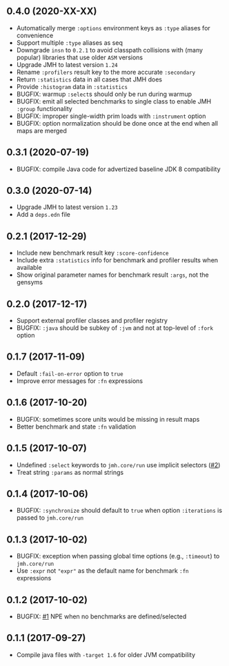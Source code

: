 ## 0.4.0 (2020-XX-XX)

* Automatically merge `:options` environment keys as `:type` aliases for convenience
* Support multiple `:type` aliases as seq
* Downgrade `insn` to `0.2.1` to avoid classpath collisions with (many popular) libraries that use older `ASM` versions
* Upgrade JMH to latest version `1.24`
* Rename `:profilers` result key to the more accurate `:secondary`
* Return `:statistics` data in all cases that JMH does
* Provide `:histogram` data in `:statistics`
* BUGFIX: warmup `:select`s should only be run during warmup
* BUGFIX: emit all selected benchmarks to single class to enable JMH `:group` functionality
* BUGFIX: improper single-width prim loads with `:instrument` option
* BUGFIX: option normalization should be done once at the end when all maps are merged

## 0.3.1 (2020-07-19)

* BUGFIX: compile Java code for advertized baseline JDK 8 compatibility

## 0.3.0 (2020-07-14)

* Upgrade JMH to latest version `1.23`
* Add a `deps.edn` file

## 0.2.1 (2017-12-29)

* Include new benchmark result key `:score-confidence`
* Include extra `:statistics` info for benchmark and profiler results when available
* Show original parameter names for benchmark result `:args`, not the gensyms

## 0.2.0 (2017-12-17)

* Support external profiler classes and profiler registry
* BUGFIX: `:java` should be subkey of `:jvm` and not at top-level of `:fork` option

## 0.1.7 (2017-11-09)

* Default `:fail-on-error` option to `true`
* Improve error messages for `:fn` expressions

## 0.1.6 (2017-10-20)

* BUGFIX: sometimes score units would be missing in result maps
* Better benchmark and state `:fn` validation

## 0.1.5 (2017-10-07)

* Undefined `:select` keywords to `jmh.core/run` use implicit selectors ([#2][issue2])
* Treat string `:params` as normal strings

## 0.1.4 (2017-10-06)

* BUGFIX: `:synchronize` should default to `true` when option `:iterations` is passed to `jmh.core/run`

## 0.1.3 (2017-10-02)

* BUGFIX: exception when passing global time options (e.g., `:timeout`) to `jmh.core/run`
* Use `:expr` not `"expr"` as the default name for benchmark `:fn` expressions

## 0.1.2 (2017-10-02)

* BUGFIX: [#1][issue1] NPE when no benchmarks are defined/selected

## 0.1.1 (2017-09-27)

* Compile java files with `-target 1.6` for older JVM compatibility



[issue1]:  https://github.com/jgpc42/jmh-clojure/issues/1
[issue2]:  https://github.com/jgpc42/jmh-clojure/issues/2
